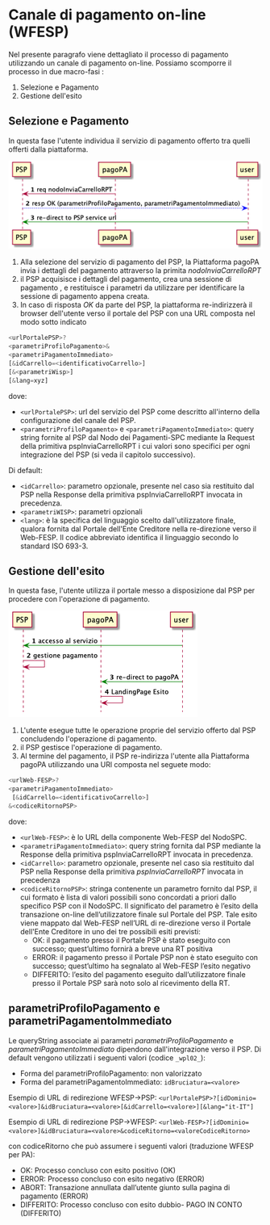 # Canale di pagamento on-line (WFESP)

Nel presente paragrafo viene dettagliato il processo di pagamento utilizzando un canale di pagamento on-line.
Possiamo scomporre il processo in due macro-fasi :

1. Selezione e Pagamento
2. Gestione dell'esito

## Selezione e Pagamento

In questa fase l'utente individua il servizio di pagamento offerto tra quelli offerti dalla piattaforma.

![sd_psp_online](../diagrams/sd_psp_online.png) 

1. Alla selezione del servizio di pagamento del PSP, la Piattaforma pagoPA invia i dettagli del pagamento attraverso la primita _nodoInviaCarrelloRPT_
2. il PSP acquisisce i dettagli del pagamento, crea una sessione di pagamento , e restituisce i parametri da utilizzare per identificare la sessione di pagamento appena creata.
3. In caso di risposta _OK_ da parte del PSP, la piattaforma re-indirizzerà il browser dell'utente verso il portale del PSP con una URL composta nel modo sotto indicato

```javascript
<urlPortalePSP>?
<parametriProfiloPagamento>&
<parametriPagamentoImmediato>
[&idCarrello=<identificativoCarrello>]
[&<parametriWisp>]
[&lang=xyz]
```

dove:

* `<urlPortalePSP>`: url del servizio del PSP come descritto all'interno della configurazione del canale del PSP.
* `<parametriProfiloPagamento>` e `<parametriPagamentoImmediato>`: query string fornite al PSP dal Nodo dei Pagamenti-SPC mediante la Request della primitiva pspInviaCarrelloRPT i cui valori sono specifici per ogni integrazione del PSP (si veda il capitolo successivo).
	
Di default:

* `<idCarrello>`: parametro opzionale, presente nel caso sia restituito dal PSP nella Response della primitiva  pspInviaCarrelloRPT invocata in precedenza.
* `<parametriWISP>`: parametri opzionali 
* `<lang>`: è la specifica del linguaggio scelto dall'utilizzatore finale, qualora fornita dal Portale dell'Ente Creditore nella re-direzione verso il Web-FESP. Il codice abbreviato identifica il linguaggio secondo lo standard ISO 693-3.

## Gestione dell'esito

In questa fase, l'utente utilizza il portale messo a disposizione dal PSP per procedere con l'operazione di pagamento.

![sd_psp_online_esito](../diagrams/sd_psp_online_esito.png) 

1. L'utente esegue tutte le operazione proprie del servizio offerto dal PSP concludendo l'operazione di pagamento.
2. il PSP gestisce l'operazione di pagamento.
3. Al termine del pagamento, il PSP re-indirizza l'utente alla Piattaforma pagoPA utilizzando una URl composta nel seguete modo:

```javascript
<urlWeb-FESP>?
<parametriPagamentoImmediato>
 [&idCarrello=<identificativoCarrello>]
&<codiceRitornoPSP>
```

dove:

* `<urlWeb-FESP>`: è lo URL della componente Web-FESP del NodoSPC.
* `<parametriPagamentoImmediato>`: query string fornita dal PSP mediante la Response della primitiva pspInviaCarrelloRPT invocata in precedenza.
* `<idCarrello>`: parametro opzionale, presente nel caso sia restituito dal PSP nella Response della primitiva _pspInviaCarrelloRPT_ invocata in precedenza
* `<codiceRitornoPSP>`: stringa contenente un parametro fornito dal PSP, il cui formato è lista di valori possibili sono concordati a priori dallo specifico PSP con il NodoSPC. Il significato del parametro è l’esito della transazione on-line dell’utilizzatore finale sul Portale del PSP. Tale esito viene mappato dal Web-FESP nell’URL di re-direzione verso il Portale dell'Ente Creditore in uno dei tre possibili esiti previsti:
	* OK: il pagamento presso il Portale PSP è stato eseguito con successo; quest’ultimo fornirà a breve una RT positiva
	* ERROR: il pagamento presso il Portale PSP non è stato eseguito con successo; quest’ultimo ha segnalato al Web-FESP l’esito negativo
	* DIFFERITO: l’esito del pagamento eseguito dall’utilizzatore finale presso il Portale PSP sarà noto solo al ricevimento della RT.

## parametriProfiloPagamento e parametriPagamentoImmediato

Le queryString associate ai parametri *parametriProfiloPagamento* e *parametriPagamentoImmediato* dipendono dall'integrazione verso il PSP.
Di default vengono utilizzati i seguenti valori (codice `_wpl02_`):

* Forma del parametriProfiloPagamento: non valorizzato
* Forma del parametriPagamentoImmediato: `idBruciatura=<valore>`

Esempio di URL di redirezione WFESP->PSP:
`<urlPortalePSP>?[idDominio=<valore>]&idBruciatura=<valore>[&idCarrello=<valore>][&lang="it-IT"]`

Esempio di URL di redirezione PSP->WFESP:
`<urlWeb-FESP>?[idDominio=<valore>]&idBruciatura=<valore>&codiceRitorno=<valoreCodiceRitorno>`

con codiceRitorno che può assumere i seguenti valori (traduzione WFESP per PA):

- OK:           Processo concluso con esito positivo (OK)
- ERROR:        Processo concluso con esito negativo (ERROR)
- ABORT:        Transazione annullata dall’utente giunto sulla pagina di pagamento (ERROR)
- DIFFERITO:    Processo concluso con esito dubbio- PAGO IN CONTO (DIFFERITO)